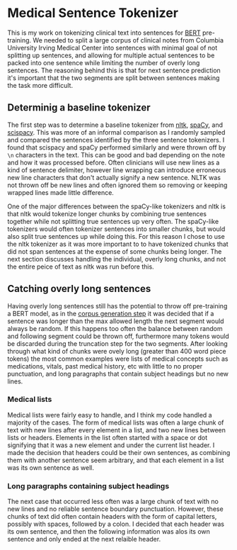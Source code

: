 # Medical Sentence Tokenizer
This is my work on tokenizing clinical text into sentences for [BERT](https://arxiv.org/abs/1810.04805) pre-training. We needed to split a large corpus of clinical notes from Columbia University Irving Medical Center into sentences with minimal goal of not splitting up sentences, and allowing for multiple actual sentences to be packed into one sentence while limiting the number of overly long sentences. The reasoning behind this is that for next sentence prediction it's important that the two segments are split between sentences making the task more difficult.


## Determinig a baseline tokenizer
The first step was to determine a baseline tokenizer from [nltk](https://www.nltk.org/_modules/nltk/tokenize.html#sent_tokenize), [spaCy](https://spacy.io/), and [scispacy](https://allenai.github.io/scispacy/). This was more of an informal comparison as I randomly sampled and compared the sentences identified by the three sentence tokenizers. I found that scispacy and spaCy performed similarly and were thrown off by `\n` characters in the text. This can be good and bad depending on the note and how it was processed before. Often clinicians will use new lines as a kind of sentence delimiter, however line wrapping can introduce erroneous new line characters that don't actually signify a new sentence. NLTK was not thrown off be new lines and often ignored them so removing or keeping wrapped lines made little difference.

One of the major differences between the spaCy-like tokenizers and nltk is that nltk would tokenize longer chunks by combining true sentences together while not splitting true sentences up very often. The spaCy-like tokenizers would often tokenizer sentences into smaller chunks, but would also split true sentences up while doing this. For this reason I chose to use the nltk tokenizer as it was more important to to have tokenized chunks that did not span sentences at the expense of some chunks being longer. The next section discusses handling the individual, overly long chunks, and not the entire peice of text as nltk was run before this. 

## Catching overly long sentences

Having overly long sentences still has the potential to throw off pre-training a BERT model, as in the [corpus generation step](https://github.com/ncbi-nlp/NCBI_BERT/blob/master/tokenizer/run_tokenization.py) it was decided that if a sentence was longer than the max allowed length the next segment would always be random. If this happens too often the balance between random and following segment could be thrown off, furthermore many tokens would be discarded during the truncation step for the two segments. After looking through what kind of chunks were ovely long (greater than 400 word piece tokens) the most common examples were lists of medical concepts such as medications, vitals, past medical history, etc with little to no proper punctuation, and long paragraphs that contain subject headings but no new lines. 

### Medical lists
Medical lists were fairly easy to handle, and I think my code handled a majority of the cases. The form of medical lists was often a large chunk of text with new lines after every element in a list, and two new lines between lists or headers. Elements in the list often started with a space or dot signifying that it was a new element and under the current list header. I made the decision that headers could be their own sentences, as combining them with another sentence seem arbitrary, and that each element in a list was its own sentence as well. 

### Long paragraphs containing subject headings
The next case that occurred less often was a large chunk of text with no new lines and no reliable sentence boundary punctuation. However, these chunks of text did often contain headers with the form of capital letters, possibly with spaces, followed by a colon. I decided that each header was its own sentence, and then the following information was alos its own sentence and only ended at the next relaible header.
